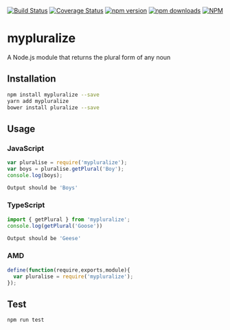 [![Build Status](https://travis-ci.org/philipszdavido/mypluralize.svg?branch=master)](https://travis-ci.org/philipszdavido/mypluralize)
[![Coverage Status](https://coveralls.io/repos/github/philipszdavido/mypluralize/badge.svg?branch=master)](https://coveralls.io/github/philipszdavido/mypluralize?branch=master)
[![npm version](https://badge.fury.io/js/badgess.svg)](http://badge.fury.io/js/badgess)
[![npm downloads](https://img.shields.io/npm/dm/badgess.svg)](https://img.shields.io/npm/dm/badgess.svg)
[![NPM](https://nodei.co/npm/badgess.png)](https://nodei.co/npm/badgess/)
# mypluralize
A Node.js module that returns the plural form of any noun

## Installation 
```sh
npm install mypluralize --save
yarn add mypluralize
bower install pluralize --save
```

## Usage

### JavaScript

```javascript
var pluralise = require('mypluralize');
var boys = pluralise.getPlural('Boy');
console.log(boys);
```
```sh
Output should be 'Boys'
```

### TypeScript
```typescript
import { getPlural } from 'mypluralize';
console.log(getPlural('Goose'))
```
```sh
Output should be 'Geese'
```

### AMD
```javascript
define(function(require,exports,module){
  var pluralise = require('mypluralize');
});
```

## Test 
```sh
npm run test
```
